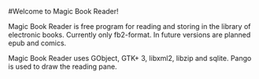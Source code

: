 #Welcome to Magic Book Reader!

Magic Book Reader is free program for reading and storing in the library of electronic books. Currently only fb2-format. In future versions are planned epub and comics.

Magic Book Reader uses GObject, GTK+ 3, libxml2, libzip and sqlite. Pango is used to draw the reading pane.
